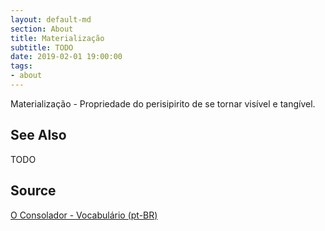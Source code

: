 ```yaml
---
layout: default-md
section: About
title: Materialização
subtitle: TODO
date: 2019-02-01 19:00:00
tags:
- about
---
```


Materialização - Propriedade do perisipirito de se tornar visível e tangível. 

## See Also
TODO

## Source
[O Consolador - Vocabulário (pt-BR)](http://www.oconsolador.com.br/linkfixo/vocabulario/principal.html)
